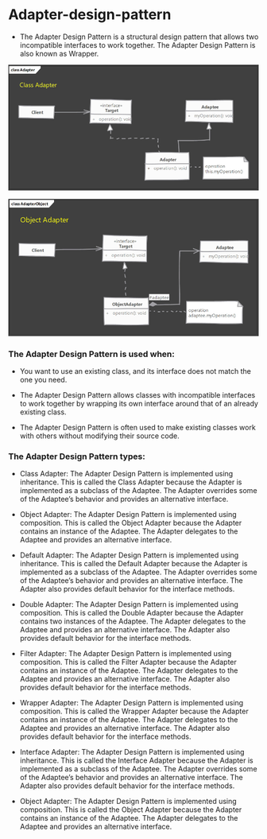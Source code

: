 # Adapter-design-pattern

* The Adapter Design Pattern is a structural design pattern that allows two incompatible interfaces to work together. The Adapter Design Pattern is also known as Wrapper.


![](img/Screenshot.png)



![](img/Screenshot1.png)



### The Adapter Design Pattern is used when:

* You want to use an existing class, and its interface does not match the one you need.


* The Adapter Design Pattern allows classes with incompatible interfaces to work together by wrapping its own interface around that of an already existing class.


* The Adapter Design Pattern is often used to make existing classes work with others without modifying their source code.



### The Adapter Design Pattern types:


* Class Adapter: The Adapter Design Pattern is implemented using inheritance. This is called the Class Adapter because the Adapter is implemented as a subclass of the Adaptee. The Adapter overrides some of the Adaptee’s behavior and provides an alternative interface.


* Object Adapter: The Adapter Design Pattern is implemented using composition. This is called the Object Adapter because the Adapter contains an instance of the Adaptee. The Adapter delegates to the Adaptee and provides an alternative interface.


* Default Adapter: The Adapter Design Pattern is implemented using inheritance. This is called the Default Adapter because the Adapter is implemented as a subclass of the Adaptee. The Adapter overrides some of the Adaptee’s behavior and provides an alternative interface. The Adapter also provides default behavior for the interface methods.


* Double Adapter: The Adapter Design Pattern is implemented using composition. This is called the Double Adapter because the Adapter contains two instances of the Adaptee. The Adapter delegates to the Adaptee and provides an alternative interface. The Adapter also provides default behavior for the interface methods.


* Filter Adapter: The Adapter Design Pattern is implemented using composition. This is called the Filter Adapter because the Adapter contains an instance of the Adaptee. The Adapter delegates to the Adaptee and provides an alternative interface. The Adapter also provides default behavior for the interface methods.


* Wrapper Adapter: The Adapter Design Pattern is implemented using composition. This is called the Wrapper Adapter because the Adapter contains an instance of the Adaptee. The Adapter delegates to the Adaptee and provides an alternative interface. The Adapter also provides default behavior for the interface methods.


* Interface Adapter: The Adapter Design Pattern is implemented using inheritance. This is called the Interface Adapter because the Adapter is implemented as a subclass of the Adaptee. The Adapter overrides some of the Adaptee’s behavior and provides an alternative interface. The Adapter also provides default behavior for the interface methods.
 

* Object Adapter: The Adapter Design Pattern is implemented using composition. This is called the Object Adapter because the Adapter contains an instance of the Adaptee. The Adapter delegates to the Adaptee and provides an alternative interface.
